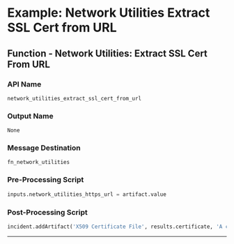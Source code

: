<!--
    DO NOT MANUALLY EDIT THIS FILE
    THIS FILE IS AUTOMATICALLY GENERATED WITH resilient-sdk codegen
-->

# Example: Network Utilities Extract SSL Cert from URL

## Function - Network Utilities: Extract SSL Cert From URL

### API Name
`network_utilities_extract_ssl_cert_from_url`

### Output Name
`None`

### Message Destination
`fn_network_utilities`

### Pre-Processing Script
```python
inputs.network_utilities_https_url = artifact.value
```

### Post-Processing Script
```python
incident.addArtifact('X509 Certificate File', results.certificate, 'A certificate file gathered from provided the provided URL')

```

---

